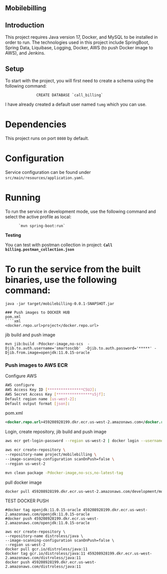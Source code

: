 ## Mobilebilling

## Introduction
This project requires Java version 17, Docker, and MySQL to be installed in order to run. The technologies used in this project include SpringBoot, Spring Data, Liquibase, Logging, Docker, AWS (to push Docker image to AWS), and Jenkins.

## Setup
To start with the project, you will first need to create a schema using the following command:

                  CREATE DATABASE `call_billing`
I have already created a default user named `tumg` which you can use.

# Dependencies

This project runs on port `8080` by default.

# Configuration

Service configuration can be found under `src/main/resources/application.yaml`.

# Running

To run the service in development mode, use the following command and select the active profile as local:

          `mvn spring-boot:run`


**Testing**

You can test with postman collection in project: **`Call billing.postman_collection.json`**


# To run the service from the built binaries, use the following command:

`java -jar target/mobilebilling-0.0.1-SNAPSHOT.jar`
````
### Push images to DOCKER HUB
pom.xml
````xml
<docker.repo.url>project</docker.repo.url>
````
jib build and push image <br/>
````
mvn jib:build -Pdocker-image,no-scs  -Djib.to.auth.username='smartoscbb'  -Djib.to.auth.password='*****' -Djib.from.image=openjdk:11.0.15-oracle

````

### Push images to AWS ECR
Configure AWS
````sh
AWS configure
AWS Access Key ID [****************C5UJ]:
AWS Secret Access Key [****************s5jf]:
Default region name [us-west-2]:
Default output format [json]:
````
pom.xml 
````xml
<docker.repo.url>459208928199.dkr.ecr.us-west-2.amazonaws.com</docker.repo.url>
````
Login, create repository, jib build and push image <br/>
````bash
aws ecr get-login-password --region us-west-2 | docker login --username AWS --password-stdin 459208928199.dkr.ecr.us-west-2.amazonaws.com

aws ecr create-repository \
--repository-name project/mobilebilling \
--image-scanning-configuration scanOnPush=false \
--region us-west-2

mvn clean package -Pdocker-image,no-scs,no-latest-tag

````
pull docker image
````sh
docker pull 459208928199.dkr.ecr.us-west-2.amazonaws.com/development/mobilebilling-0.0.1-SNAPSHOT
````


TEST DOCKER PUSH
````
#docker tag openjdk:11.0.15-oracle 459208928199.dkr.ecr.us-west-2.amazonaws.com/openjdk:11.0.15-oracle
#docker push 459208928199.dkr.ecr.us-west-2.amazonaws.com/openjdk:11.0.15-oracle

aws ecr create-repository \
--repository-name distroless/java \
--image-scanning-configuration scanOnPush=false \
--region us-west-2
docker pull gcr.io/distroless/java:11
docker tag gcr.io/distroless/java:11 459208928199.dkr.ecr.us-west-2.amazonaws.com/distroless/java:11
docker push 459208928199.dkr.ecr.us-west-2.amazonaws.com/distroless/java:11
````


